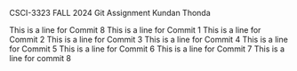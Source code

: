 CSCI-3323 FALL 2024
Git Assignment
Kundan Thonda

This is a line for Commit 8
This is a line for Commit 1
This is a line for Commit 2
This is a line for Commit 3
This is a line for Commit 4
This is a line for Commit 5
This is a line for Commit 6
This is a line for Commit 7
This is a line for commit 8

